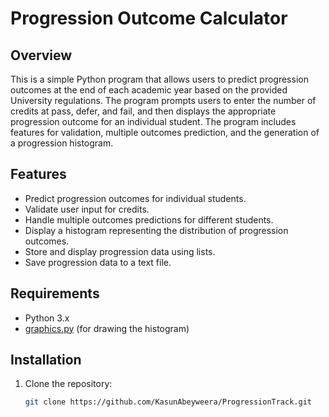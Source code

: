 # Progression Outcome Calculator

## Overview

This is a simple Python program that allows users to predict progression outcomes at the end of each academic year based on the provided University regulations. The program prompts users to enter the number of credits at pass, defer, and fail, and then displays the appropriate progression outcome for an individual student. The program includes features for validation, multiple outcomes prediction, and the generation of a progression histogram.

## Features

- Predict progression outcomes for individual students.
- Validate user input for credits.
- Handle multiple outcomes predictions for different students.
- Display a histogram representing the distribution of progression outcomes.
- Store and display progression data using lists.
- Save progression data to a text file.

## Requirements

- Python 3.x
- [graphics.py](http://mcsp.wartburg.edu/zelle/python/) (for drawing the histogram)

## Installation

1. Clone the repository:

   ```bash
   git clone https://github.com/KasunAbeyweera/ProgressionTrack.git
